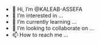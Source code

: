 - 👋 Hi, I’m @KALEAB-ASSEFA
- 👀 I’m interested in ...
- 🌱 I’m currently learning ...
- 💞️ I’m looking to collaborate on ...
- 📫 How to reach me ...

<!---
KALEAB-ASSEFA/KALEAB-ASSEFA is a ✨ special ✨ repository because its `README.md` (this file) appears on your GitHub profile.
You can click the Preview link to take a look at your changes.
--->
